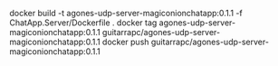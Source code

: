 docker build -t agones-udp-server-magiconionchatapp:0.1.1 -f ChatApp.Server/Dockerfile .
docker tag agones-udp-server-magiconionchatapp:0.1.1 guitarrapc/agones-udp-server-magiconionchatapp:0.1.1
docker push guitarrapc/agones-udp-server-magiconionchatapp:0.1.1
